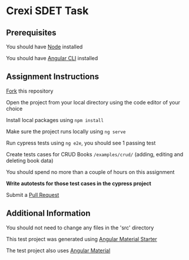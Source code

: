 # Crexi SDET Task

## Prerequisites
You should have [Node](https://nodejs.org/en/download/) installed

You should have [Angular CLI](https://angular.io/guide/setup-local) installed

## Assignment Instructions
[Fork](https://help.github.com/en/github/getting-started-with-github/fork-a-repo) this repository

Open the project from your local directory using the code editor of your choice

Install local packages using `npm install`

Make sure the project runs locally using `ng serve`

Run cypress tests using `ng e2e`, you should see 1 passing test

Create tests cases for CRUD Books `/examples/crud/` (adding, editing and deleting book data)

You should spend no more than a couple of hours on this assignment

**Write autotests for those test cases in the cypress project**

Submit a [Pull Request](https://help.github.com/en/github/collaborating-with-issues-and-pull-requests/creating-a-pull-request-from-a-fork)

## Additional Information
You should not need to change any files in the 'src' directory

This test project was generated using [Angular Material Starter](https://github.com/tomastrajan/angular-ngrx-material-starter)

The test project also uses [Angular Material](https://material.angular.io/components/categories)


